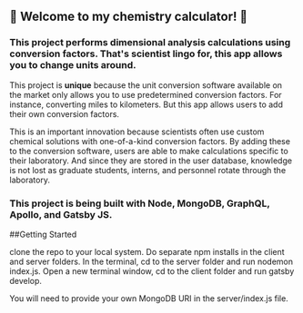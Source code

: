 ## 🧪 Welcome to my chemistry calculator! 🧪

### This project performs dimensional analysis calculations using conversion factors. That's scientist lingo for, this app allows you to change units around.

This project is **unique** because the unit conversion software available on the market only allows you to use predetermined conversion factors. For instance, converting miles to kilometers. But this app allows users to add their own conversion factors.

This is an important innovation because scientists often use custom chemical solutions with one-of-a-kind conversion factors. By adding these to the conversion software, users are able to make calculations specific to their laboratory. And since they are stored in the user database, knowledge is not lost as graduate students, interns, and personnel rotate through the laboratory.

### This project is being built with Node, MongoDB, GraphQL, Apollo, and Gatsby JS.

##Getting Started

clone the repo to your local system. Do separate npm installs in the client and server folders. In the terminal, cd to the server folder and run nodemon index.js. Open a new terminal window, cd to the client folder and run gatsby develop.

You will need to provide your own MongoDB URI in the server/index.js file.
